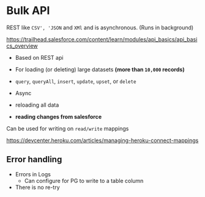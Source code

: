 # Bulk API

REST like `CSV', 'JSON` and `XMl` and is asynchronous. (Runs in background)

https://trailhead.salesforce.com/content/learn/modules/api_basics/api_basics_overview

- Based on REST api
- For loading (or deleting) large datasets **(more than `10,000` records)**
- `query`, `queryAll`, `insert`, `update`, `upset`, or `delete`

- Async
- reloading all data
- **reading changes from salesforce**

Can be used for writing on `read/write` mappings

https://devcenter.heroku.com/articles/managing-heroku-connect-mappings

## Error handling

- Errors in Logs
  - Can configure for PG to write to a table column
- There is no re-try
